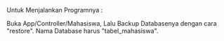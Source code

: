 Untuk Menjalankan Programnya :

Buka App/Controller/Mahasiswa, Lalu
Backup Databasenya dengan cara "restore".
Nama Database harus "tabel_mahasiswa".
